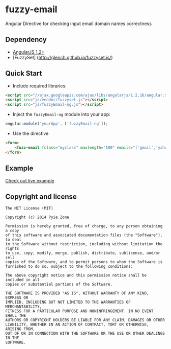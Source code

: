 fuzzy-email
===========

Angular Directive for checking input email domain names correctness

Dependency
---------

- [AngularJS 1.2+](https://github.com/angular/angular.js)
- [FuzzySet] (http://glench.github.io/fuzzyset.js/)

## Quick Start

+ Include required libraries:

>
``` html
<script src="//ajax.googleapis.com/ajax/libs/angularjs/1.2.16/angular.min.js"></script>
<script src="js/vendor/fuzzyset.js"></script>
<script src="js/fuzzyEmail-ng.js"></script>
```

+ Inject the `fuzzyEmail-ng` module into your app:

>
``` javascript
angular.module('yourApp', ['fuzzyEmail-ng']);
```

+ Use the directive

>
``` html
<form>
    <fuzz-email fclass="myclass" maxlength="100" emails="['gmail','yahoo','aol','hotmail','msn']" required></fuzz-email>
</form>
```

## Example
[Check out live example](http://knightrix.github.io/fuzzy-email/#example)

## Copyright and license

    The MIT License (MIT)

    Copyright (c) 2014 Pyie Zone

    Permission is hereby granted, free of charge, to any person obtaining a copy
    of this software and associated documentation files (the "Software"), to deal
    in the Software without restriction, including without limitation the rights
    to use, copy, modify, merge, publish, distribute, sublicense, and/or sell
    copies of the Software, and to permit persons to whom the Software is
    furnished to do so, subject to the following conditions:

    The above copyright notice and this permission notice shall be included in all
    copies or substantial portions of the Software.

    THE SOFTWARE IS PROVIDED "AS IS", WITHOUT WARRANTY OF ANY KIND, EXPRESS OR
    IMPLIED, INCLUDING BUT NOT LIMITED TO THE WARRANTIES OF MERCHANTABILITY,
    FITNESS FOR A PARTICULAR PURPOSE AND NONINFRINGEMENT. IN NO EVENT SHALL THE
    AUTHORS OR COPYRIGHT HOLDERS BE LIABLE FOR ANY CLAIM, DAMAGES OR OTHER
    LIABILITY, WHETHER IN AN ACTION OF CONTRACT, TORT OR OTHERWISE, ARISING FROM,
    OUT OF OR IN CONNECTION WITH THE SOFTWARE OR THE USE OR OTHER DEALINGS IN THE
    SOFTWARE.

